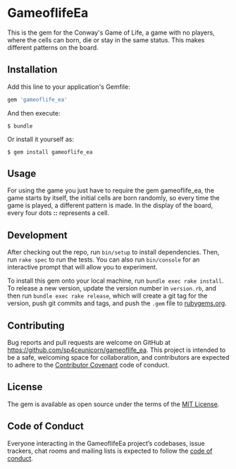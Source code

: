 # GameoflifeEa

This is the gem for the Conway's Game of Life, a game with no players, where the cells can born, die or stay in the same status.
This makes different patterns on the board. 

## Installation

Add this line to your application's Gemfile:

```ruby
gem 'gameoflife_ea'
```

And then execute:

    $ bundle

Or install it yourself as:

    $ gem install gameoflife_ea

## Usage

For using the game you just have to require the gem gameoflife_ea, the game starts by itself, the initial cells are born randomly, so every time the game is played, a different pattern is made.
In the display of the board, every four dots **::** represents a cell.

## Development

After checking out the repo, run `bin/setup` to install dependencies. Then, run `rake spec` to run the tests. You can also run `bin/console` for an interactive prompt that will allow you to experiment.

To install this gem onto your local machine, run `bundle exec rake install`. To release a new version, update the version number in `version.rb`, and then run `bundle exec rake release`, which will create a git tag for the version, push git commits and tags, and push the `.gem` file to [rubygems.org](https://rubygems.org).

## Contributing

Bug reports and pull requests are welcome on GitHub at https://github.com/sp4ceunicorn/gameoflife_ea. This project is intended to be a safe, welcoming space for collaboration, and contributors are expected to adhere to the [Contributor Covenant](http://contributor-covenant.org) code of conduct.

## License

The gem is available as open source under the terms of the [MIT License](https://opensource.org/licenses/MIT).

## Code of Conduct

Everyone interacting in the GameoflifeEa project’s codebases, issue trackers, chat rooms and mailing lists is expected to follow the [code of conduct](https://github.com/sp4ceunicorn/gameoflife_ea/blob/master/CODE_OF_CONDUCT.md).
